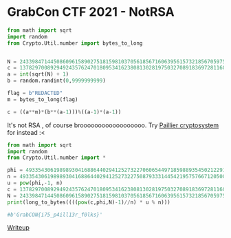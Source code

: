 # GrabCon CTF 2021 - NotRSA

```python
from math import sqrt
import random
from Crypto.Util.number import bytes_to_long


N = 2433984714450860961589027518159810370561856716063956157321856705975948489337570445957833120668443867975490363019335530343179129689501017626817947777263721
c = 1378297008929492435762470180953416238081302819750327089183697281160938504327642742017058360280755400054663296904328307673692314945545918393502459480987913
a = int(sqrt(N) + 1)
b = random.randint(0,9999999999)

flag = b"REDACTED"
m = bytes_to_long(flag)

c = ((a**m)*(b**(a-1)))%((a-1)*(a-1))

```

It's not RSA , of course broooooooooooooooooo. Try [Paillier cryptosystem](https://en.wikipedia.org/wiki/Paillier_cryptosystem) for instead :&lt;

```python
from math import sqrt
import random
from Crypto.Util.number import *

phi = 49335430619898930416886440294125273227060654497185988935450212291095389910400 
n = 49335430619898930416886440294125273227508793331445421957576671205000501326189
u = pow(phi,-1, n) 
c = 1378297008929492435762470180953416238081302819750327089183697281160938504327642742017058360280755400054663296904328307673692314945545918393502459480987913
N = 2433984714450860961589027518159810370561856716063956157321856705975948489337570445957833120668443867975490363019335530343179129689501017626817947777263721
print(long_to_bytes((((pow(c,phi,N)-1)//n) * u % n)))

#b'GrabCON{i75_p4ill13r_f0lks}'
```

[Writeup](https://hackmd.io/@Electro/GrabCon21)

